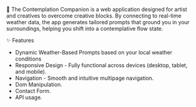 🌿  The Contemplation Companion is a web application designed for artist and creatives to overcome creative blocks. 
By connecting to real-time weather data, the app generates tailored prompts that ground you in your surroundings, helping you shift into a contemplative flow state.

✨ Features
- Dynamic Weather-Based Prompts based on your local weather conditions
- Responsive Design - Fully functional across devices (desktop, tablet, and mobile).
- Navigation - Smooth and intuitive multipage navigation.
- Dom Manipulation.
- Contact Form.
- API usage.

